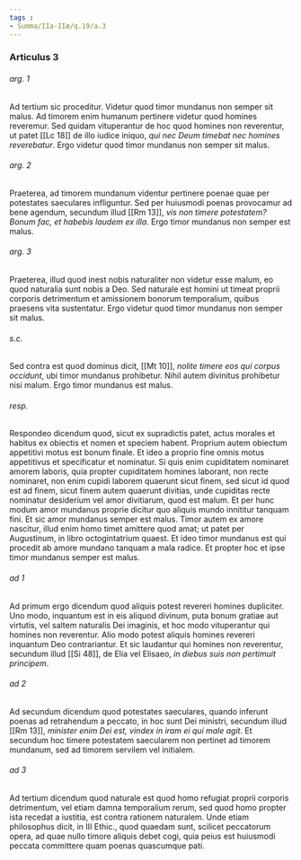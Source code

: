 ```yaml
---
tags : 
- Summa/IIa-IIæ/q.19/a.3
---
```


### Articulus 3

###### arg. 1
Ad tertium sic proceditur. Videtur quod timor mundanus non semper sit malus. Ad timorem enim humanum pertinere videtur quod homines reveremur. Sed quidam vituperantur de hoc quod homines non reverentur, ut patet [[Lc 18]] de illo iudice iniquo, *qui nec Deum timebat nec homines reverebatur*. Ergo videtur quod timor mundanus non semper sit malus.

###### arg. 2
Praeterea, ad timorem mundanum videntur pertinere poenae quae per potestates saeculares infliguntur. Sed per huiusmodi poenas provocamur ad bene agendum, secundum illud [[Rm 13]], *vis non timere potestatem? Bonum fac, et habebis laudem ex illa*. Ergo timor mundanus non semper est malus.

###### arg. 3
Praeterea, illud quod inest nobis naturaliter non videtur esse malum, eo quod naturalia sunt nobis a Deo. Sed naturale est homini ut timeat proprii corporis detrimentum et amissionem bonorum temporalium, quibus praesens vita sustentatur. Ergo videtur quod timor mundanus non semper sit malus.

###### s.c.
Sed contra est quod dominus dicit, [[Mt 10]], *nolite timere eos qui corpus occidunt*, ubi timor mundanus prohibetur. Nihil autem divinitus prohibetur nisi malum. Ergo timor mundanus est malus.

###### resp.
Respondeo dicendum quod, sicut ex supradictis patet, actus morales et habitus ex obiectis et nomen et speciem habent. Proprium autem obiectum appetitivi motus est bonum finale. Et ideo a proprio fine omnis motus appetitivus et specificatur et nominatur. Si quis enim cupiditatem nominaret amorem laboris, quia propter cupiditatem homines laborant, non recte nominaret, non enim cupidi laborem quaerunt sicut finem, sed sicut id quod est ad finem, sicut finem autem quaerunt divitias, unde cupiditas recte nominatur desiderium vel amor divitiarum, quod est malum. Et per hunc modum amor mundanus proprie dicitur quo aliquis mundo innititur tanquam fini. Et sic amor mundanus semper est malus. Timor autem ex amore nascitur, illud enim homo timet amittere quod amat; ut patet per Augustinum, in libro octogintatrium quaest. Et ideo timor mundanus est qui procedit ab amore mundano tanquam a mala radice. Et propter hoc et ipse timor mundanus semper est malus.

###### ad 1
Ad primum ergo dicendum quod aliquis potest revereri homines dupliciter. Uno modo, inquantum est in eis aliquod divinum, puta bonum gratiae aut virtutis, vel saltem naturalis Dei imaginis, et hoc modo vituperantur qui homines non reverentur. Alio modo potest aliquis homines revereri inquantum Deo contrariantur. Et sic laudantur qui homines non reverentur, secundum illud [[Si 48]], de Elia vel Elisaeo, *in diebus suis non pertimuit principem*.

###### ad 2
Ad secundum dicendum quod potestates saeculares, quando inferunt poenas ad retrahendum a peccato, in hoc sunt Dei ministri, secundum illud [[Rm 13]], *minister enim Dei est, vindex in iram ei qui male agit*. Et secundum hoc timere potestatem saecularem non pertinet ad timorem mundanum, sed ad timorem servilem vel initialem.

###### ad 3
Ad tertium dicendum quod naturale est quod homo refugiat proprii corporis detrimentum, vel etiam damna temporalium rerum, sed quod homo propter ista recedat a iustitia, est contra rationem naturalem. Unde etiam philosophus dicit, in III Ethic., quod quaedam sunt, scilicet peccatorum opera, ad quae nullo timore aliquis debet cogi, quia peius est huiusmodi peccata committere quam poenas quascumque pati.

